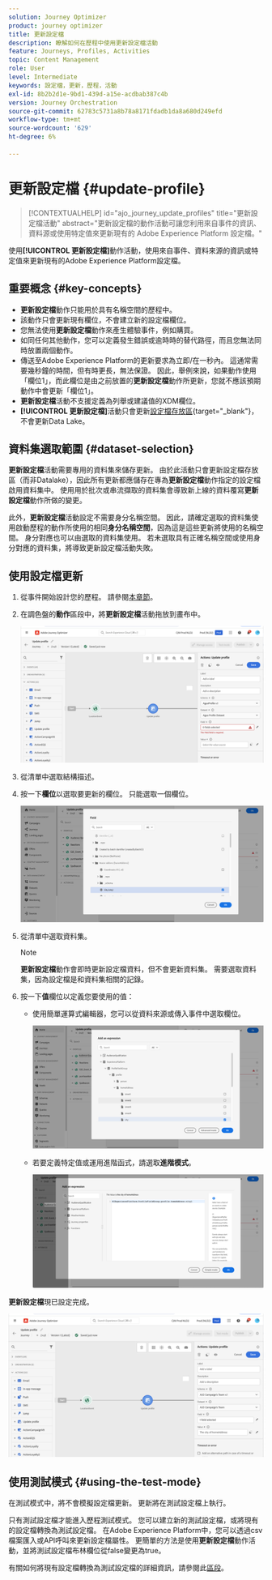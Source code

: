 ```yaml
---
solution: Journey Optimizer
product: journey optimizer
title: 更新設定檔
description: 瞭解如何在歷程中使用更新設定檔活動
feature: Journeys, Profiles, Activities
topic: Content Management
role: User
level: Intermediate
keywords: 設定檔，更新，歷程，活動
exl-id: 8b2b2d1e-9bd1-439d-a15e-acdbab387c4b
version: Journey Orchestration
source-git-commit: 62783c5731a8b78a8171fdadb1da8a680d249efd
workflow-type: tm+mt
source-wordcount: '629'
ht-degree: 6%

---
```


# 更新設定檔 {#update-profile}

>[!CONTEXTUALHELP]
>id="ajo_journey_update_profiles"
>title="更新設定檔活動"
>abstract="更新設定檔的動作活動可讓您利用來自事件的資訊、資料源或使用特定值來更新現有的 Adobe Experience Platform 設定檔。"

使用&#x200B;**[!UICONTROL 更新設定檔]**&#x200B;動作活動，使用來自事件、資料來源的資訊或特定值來更新現有的Adobe Experience Platform設定檔。

## 重要概念 {#key-concepts}

* **更新設定檔**&#x200B;動作只能用於具有名稱空間的歷程中。
* 該動作只會更新現有欄位，不會建立新的設定檔欄位。
* 您無法使用&#x200B;**更新設定檔**&#x200B;動作來產生體驗事件，例如購買。
* 如同任何其他動作，您可以定義發生錯誤或逾時時的替代路徑，而且您無法同時放置兩個動作。
* 傳送至Adobe Experience Platform的更新要求為立即/在一秒內。 這通常需要幾秒鐘的時間，但有時更長，無法保證。 因此，舉例來說，如果動作使用「欄位1」，而此欄位是由之前放置的&#x200B;**更新設定檔**&#x200B;動作所更新，您就不應該預期動作中會更新「欄位1」。
* **更新設定檔**&#x200B;活動不支援定義為列舉或建議值的XDM欄位。
* **[!UICONTROL 更新設定檔]**&#x200B;活動只會更新[設定檔存放區](https://experienceleague.adobe.com/docs/experience-platform/profile/home.html?lang=zh-Hant#profile-data-store){target="_blank"}，不會更新Data Lake。

## 資料集選取範圍 {#dataset-selection}

**更新設定檔**&#x200B;活動需要專用的資料集來儲存更新。 由於此活動只會更新設定檔存放區（而非Datalake），因此所有更新都應儲存在專為&#x200B;**更新設定檔**&#x200B;動作指定的設定檔啟用資料集中。 使用用於批次或串流擷取的資料集會導致新上線的資料覆寫&#x200B;**更新設定檔**&#x200B;動作所做的變更。

此外，**更新設定檔**&#x200B;活動設定不需要身分名稱空間。 因此，請確定選取的資料集使用啟動歷程的動作所使用的相同&#x200B;**身分名稱空間**，因為這是這些更新將使用的名稱空間。 身分對應也可以由選取的資料集使用。 若未選取具有正確名稱空間或使用身分對應的資料集，將導致更新設定檔活動失敗。

## 使用設定檔更新

1. 從事件開始設計您的歷程。 請參閱[本章節](../building-journeys/journey.md)。

1. 在調色盤的&#x200B;**動作**&#x200B;區段中，將&#x200B;**更新設定檔**&#x200B;活動拖放到畫布中。

   ![](assets/profileupdate0.png)

1. 從清單中選取結構描述。

1. 按一下&#x200B;**欄位**&#x200B;以選取要更新的欄位。 只能選取一個欄位。

   ![](assets/profileupdate2.png)

1. 從清單中選取資料集。

   >[!NOTE]
   >
   >**更新設定檔**&#x200B;動作會即時更新設定檔資料，但不會更新資料集。 需要選取資料集，因為設定檔是和資料集相關的記錄。

1. 按一下&#x200B;**值**&#x200B;欄位以定義您要使用的值：

   * 使用簡單運算式編輯器，您可以從資料來源或傳入事件中選取欄位。

     ![](assets/profileupdate4.png)

   * 若要定義特定值或運用進階函式，請選取&#x200B;**進階模式**。

     ![](assets/profileupdate3.png)

**更新設定檔**&#x200B;現已設定完成。

![](assets/profileupdate1.png)


## 使用測試模式 {#using-the-test-mode}

在測試模式中，將不會模擬設定檔更新。 更新將在測試設定檔上執行。

只有測試設定檔才能進入歷程測試模式。 您可以建立新的測試設定檔，或將現有的設定檔轉換為測試設定檔。 在Adobe Experience Platform中，您可以透過csv檔案匯入或API呼叫來更新設定檔屬性。 更簡單的方法是使用&#x200B;**更新設定檔**&#x200B;動作活動，並將測試設定檔布林欄位從false變更為true。

有關如何將現有設定檔轉換為測試設定檔的詳細資訊，請參閱此[區段](../audience/creating-test-profiles.md#create-test-profiles-csv)。
